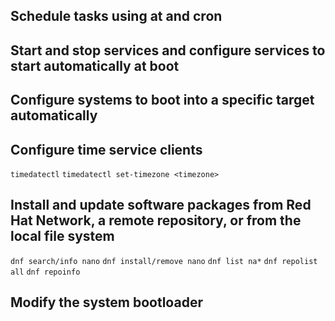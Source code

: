 ## Schedule tasks using at and cron

## Start and stop services and configure services to start automatically at boot

## Configure systems to boot into a specific target automatically

## Configure time service clients
`timedatectl`
`timedatectl set-timezone <timezone>`


## Install and update software packages from Red Hat Network, a remote repository, or from the local file system
`dnf search/info nano`
`dnf install/remove nano`
`dnf list na*`
`dnf repolist all`
`dnf repoinfo`

## Modify the system bootloader
